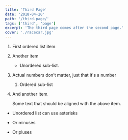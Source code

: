 ```yaml
---
title: 'Third Page'
date: '2018-04-20'
path: '/third-page/'
tags: ['third', 'page']
excerpt: 'The third page comes after the second page.'
cover: './racecar.jpg'
---
```


1. First ordered list item
2. Another item
   - Unordered sub-list.
3. Actual numbers don't matter, just that it's a number
   1. Ordered sub-list
4. And another item.

   Some text that should be aligned with the above item.

- Unordered list can use asterisks

* Or minuses

- Or pluses

